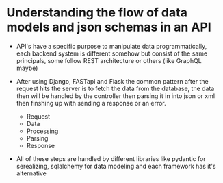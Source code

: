 # Understanding the flow of data models and json schemas in an API

- API's have a specific purpose to manipulate data programmatically, each backend system is different somehow but consist of the same principals, some follow REST architecture or others (like GraphQL maybe) 
- After using Django, FASTapi and Flask the common pattern after the request hits the server is to fetch the data from the database, the data then will be handled by the controller then parsing it in into json or xml then finshing up with sending a response or an error.

    - Request
    - Data 
    - Processing
    - Parsing 
    - Response 

- All of these steps are handled by different libraries like pydantic for serealizing, sqlalchemy for data modeling and each framework has it's alternative 